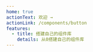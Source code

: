 ```yaml
---
home: true
actionText: 欢迎 →
actionLink: /components/button
features:
  - title: 搭建自己的组件库
    details: 从0搭建自己的组件库
---
```

